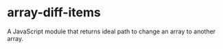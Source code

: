 # array-diff-items

A JavaScript module that returns ideal path to change an array to another array.
